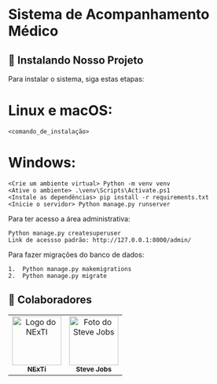# Sistema de Acompanhamento Médico

## 🚀 Instalando Nosso Projeto

Para instalar o sistema, siga estas etapas:

# Linux e macOS:
```
<comando_de_instalação>
```

# Windows:
```
<Crie um ambiente virtual> Python -m venv venv
<Ative o ambiente> .\venv\Scripts\Activate.ps1
<Instale as dependências> pip install -r requirements.txt
<Inicie o servidor> Python manage.py runserver
```

Para ter acesso a área administrativa:
```
Python manage.py createsuperuser
Link de acessso padrão: http://127.0.0.1:8000/admin/
```
Para fazer migrações do banco de dados:
```
1.  Python manage.py makemigrations
2.  Python manage.py migrate
```

## 🤝 Colaboradores

<table>
  <tr>
    <td align="center">
      <a href="#">
        <img src="http://nexti.fapce.edu.br/img/logos/logo.png" width="100px;" alt="Logo do NExTI"/><br>
        <sub>
          <b>NExTi</b>
        </sub>
      </a>
    </td>
    <td align="center">
      <a href="#">
        <img src="https://miro.medium.com/max/360/0*1SkS3mSorArvY9kS.jpg" width="100px;" alt="Foto do Steve Jobs"/><br>
        <sub>
          <b>Steve Jobs</b>
        </sub>
      </a>
    </td>
  </tr>
</table>
